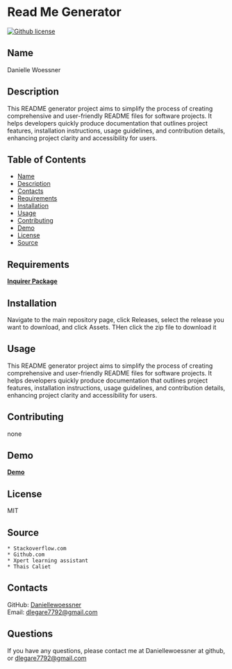 # Read Me Generator
  [![Github license](https://img.shields.io/badge/License-MIT-yellow.svg)](https://opensource.org/licenses/MIT)

   ## Name
  Danielle Woessner

  ## Description
  This README generator project aims to simplify the process of creating comprehensive and user-friendly README files for software projects. It helps developers quickly produce documentation that outlines project features, installation instructions, usage guidelines, and contribution details, enhancing project clarity and accessibility for users.

  ## Table of Contents
  * [Name](#name)
  * [Description](#Description)
  * [Contacts](#contacts)
  * [Requirements](#Requirements)
  * [Installation](#installation)
  * [Usage](#usage)
  * [Contributing](#contributing)
  * [Demo](#demo)
  * [License](#license)
  * [Source](#source)

  ## Requirements
  [**Inquirer Package**](https://www.npmjs.com/package/inquirer)

  ## Installation
  Navigate to the main repository page, click Releases, select the release you want to download, and click Assets. THen click the zip file to download it

  ## Usage
  This README generator project aims to simplify the process of creating comprehensive and user-friendly README files for software projects. It helps developers quickly produce documentation that outlines project features, installation instructions, usage guidelines, and contribution details, enhancing project clarity and accessibility for users.

  ## Contributing
  none

  ## Demo
  [**Demo**](https://drive.google.com/file/d/1HyjM5QjWLaLUBoxBcjLx4z7udMBbvH9p/view)
  ## License
  MIT

  ## Source
    * Stackoverflow.com  
    * Github.com  
    * Xpert learning assistant  
    * Thais Caliet


  ## Contacts
  GitHub: [Daniellewoessner](https://github.com/Daniellewoessner)  
  Email: [dlegare7792@gmail.com](mailto:dlegare7792@gmail.com)


  ## Questions
  If you have any questions, please contact me at Daniellewoessner at github, or dlegare7792@gmail.com
  
  
